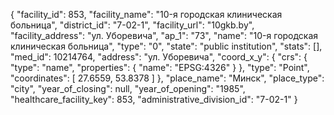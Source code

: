 {
    "facility_id": 853,
    "facility_name": "10-я городская клиническая больница",
    "district_id": "7-02-1",
    "facility_url": "10gkb.by",
    "facility_address": "ул. Уборевича",
    "ap_1": "73",
    "name": "10-я городская клиническая больница",
    "type": "0",
    "state": "public institution",
    "stats": [],
    "med_id": 10214764,
    "address": "ул. Уборевича",
    "coord_x_y": {
        "crs": {
            "type": "name",
            "properties": {
                "name": "EPSG:4326"
            }
        },
        "type": "Point",
        "coordinates": [
            27.6559,
            53.8378
        ]
    },
    "place_name": "Минск",
    "place_type": "city",
    "year_of_closing": null,
    "year_of_opening": "1985",
    "healthcare_facility_key": 853,
    "administrative_division_id": "7-02-1"
}